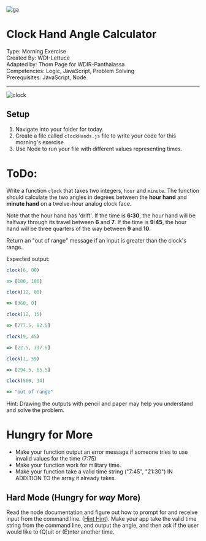 ![ga](https://ga-dash.s3.amazonaws.com/production/assets/logo-9f88ae6c9c3871690e33280fcf557f33.png)


# Clock Hand Angle Calculator

Type: Morning Exercise<br>
Created By: WDI-Lettuce<br>
Adapted by: Thom Page for WDIR-Panthalassa<br>
Competencies: Logic, JavaScript, Problem Solving<br>
Prerequisites: JavaScript, Node <br>

---

![clock](https://orpheogroup.com/wp-content/uploads/2014/10/grand-central-clock-crop.jpg)


## Setup
1. Navigate into your folder for today.
2. Create a file called `clockHands.js` file to write your code for this morning's exercise.
3. Use Node to run your file with different values representing times.

# ToDo:

Write a function `clock` that takes two integers, `hour` and `minute`. The function should calculate the two angles in degrees between the **hour hand** and **minute hand** on a twelve-hour analog clock face.

Note that the hour hand has 'drift'. If the time is **6:30**, the hour hand will be halfway through its travel between **6** and **7**. If the time is **9:45**, the hour hand will be three quarters of the way between **9** and **10**.

Return an "out of range" message if an input is greater than the clock's range.


Expected output:

```js
clock(6, 00)

=> [180, 180]
```

```js
clock(12, 00)

=> [360, 0]
```

```js
clock(12, 15)

=> [277.5, 82.5]
```

```js
clock(9, 45)

=> [22.5, 337.5]
```

```js
clock(1, 59)

=> [294.5, 65.5]
```

```js
clock(500, 34)

=> "out of range"
```

Hint: Drawing the outputs with pencil and paper may help you understand and solve the problem.

# Hungry for More

* Make your function output an error message if someone tries to use invalid values for the time (7:75)
* Make your function work for military time.
* Make your function take a valid time string ("7:45", "21:30") IN ADDITION TO the array it already takes.

## Hard Mode (Hungry for *way* More)

Read the node documentation and figure out how to prompt for and receive input from the command line.  ([Hint Hint](https://nodejs.org/api/readline.html)).  Make your app take the valid time string from the command line, and output the angle, and then ask if the user would like to (Q)uit or (E)nter another time.
